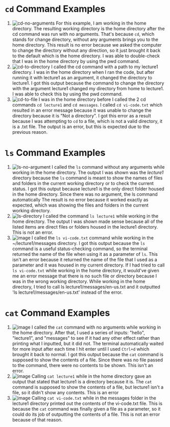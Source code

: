 # `cd` Command Examples
1. ![cd-no-arguments](https://github.com/brooke-tru/cse15l-lab-reports/assets/146862163/b8e273cf-da58-4594-85f6-cd6f59dae214)
  For this example, I am working in the home directory. The resulting working directory is the home directory after the cd command was run with no arguments. That's because `cd`, which stands for change directory, without any arguments brings you to the home directory. This result is no error because we asked the computer to change the directory without any direction, so it just brought it back to the default which is the home directory. I was able to double-check that I was in the home directory by using the pwd command.
2. ![cd-to-directory](https://github.com/brooke-tru/cse15l-lab-reports/assets/146862163/9692c35b-0ec6-4671-b665-4720ee5772c6)
  I called the cd command with a path to my lecture1 directory. I was in the home directory when I ran the code, but after running it with lecture1 as an argument, it changed the directory to lecture1. I got this output because the command to change the directory with the argument lecture1 changed my directory from home to lecture1. I was able to check this by using the pwd command.
3. ![cd-to-file](https://github.com/brooke-tru/cse15l-lab-reports/assets/146862163/9191b148-bb14-4143-984f-4461803e4dba)
   I was in the home directory before I called the 2 cd commands `cd lecture1` and `cd messages`. I called `cd vi-code.txt` which resulted in an error message because it was unable to change the directory because it is "Not a directory". I got this error as a result because I was attempting to `cd` to a file, which is not a valid directory, it is a .txt file. The output is an error, but this is expected due to the previous reason.

# `ls` Command Examples
1. ![ls-no-argument](https://github.com/brooke-tru/cse15l-lab-reports/assets/146862163/b9631d51-d3ef-413b-889f-ff789170c488)
   I called the `ls` command without any arguments while working in the home directory. The output I was shown was the *lecture1* directory because the `ls` command is meant to show the names of files and folders in the current working directory or to check the current status. I got this output because lecture1 is the only direct folder housed in the home directory. Since there was no argument, the ls command automatically The result is no error because it worked exactly as expected, which was showing the files and folders in the current working directory.
2. ![ls-directory](https://github.com/brooke-tru/cse15l-lab-reports/assets/146862163/baed4f9e-1e18-4191-82c3-c6a19875d2f5)
   I called the command `ls lecture1` while working in the home directory. The output I was shown made sense because all of the listed items are direct files or folders housed in the lecture1 directory. This is not an error.
3. ![image](https://github.com/brooke-tru/cse15l-lab-reports/assets/146862163/e42efbe4-b6dd-45aa-bca5-b2856cca95ac)
   I called the `ls vi-code.txt` command while working in the ~/lecture1/messages directory. I got this output because the `ls` command 
is a useful status-checking command, so the terminal returned the name of the file when using it as a parameter of `ls`. This isn't an error because it returned the name of the file that I used as a parameter and it was housed in my current directory. If I had tried to call `ls vi-code.txt` while working in the home directory, it would've given me an error message that there is no such file or directory because I was in the wrong working directory. While working in the home directory, I tried to call ls lecture1/messages/en-us.txt and it outputted 'ls lecture1/messages/en-us.txt' instead of the error. 

# `cat` Command Examples
1. ![image](https://github.com/brooke-tru/cse15l-lab-reports/assets/146862163/5519a42d-42f1-4bed-9dbb-d734223ec079)
  I called the `cat` command with no arguments while working in the home directory.
After that, I used a series of inputs: "hello", "lecture1", and "messages" to see if it had any other effect rather than printing what I inputted, but it did not. The terminal automatically waited for more input after each time I hit enter until I used `Ctrl+d` which brought it back to normal. I got this output because the `cat` command is supposed to show the contents of a file. Since there was no file passed to the command, there were no contents to be shown. This isn't an error.
2. ![image](https://github.com/brooke-tru/cse15l-lab-reports/assets/146862163/dcc01a06-ea18-4347-b8a1-2b980deda461)
   Calling `cat lecture1` while in the home directory gave an output that stated that lecture1 is a directory because it is. The `cat` command is supposed to show the contents of a file, but lecture1 isn't a file, so it didn't show any contents. This is an error
3. ![image](https://github.com/brooke-tru/cse15l-lab-reports/assets/146862163/41226e5a-b6c7-4cf3-9bc7-5c7711375a3d)
   Calling `cat vi-code.txt` while in the messages folder in the lecture1 directory printed out the contents of the vi-code.txt file. This is because the `cat` command was finally given a file as a parameter, so it could do its job of outputting the contents of a file. This is not an error because of that reason.





